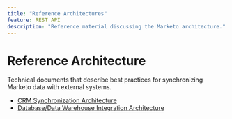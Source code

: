 ```yaml
---
title: "Reference Architectures"
feature: REST API
description: "Reference material discussing the Marketo architecture."
---
```


# Reference Architecture

Technical documents that describe best practices for synchronizing Marketo data with external systems.

- [CRM Synchronization Architecture](../sync-architecture-whitepaper.pdf)
- [Database/Data Warehouse Integration Architecture](../reference_architecture.pdf)
